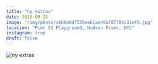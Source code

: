 ```yaml
---
title: "ny extras"
date: 2018-09-26
image: "/img/photo/cbb6e0d7330eeb1aa40a7d7786c31ef8.jpg"
location: "Pier 51 Playground, Hudson River, NYC"
instagram: true
draft: false
---
```


![ny extras](/img/photo/cbb6e0d7330eeb1aa40a7d7786c31ef8.jpg)

